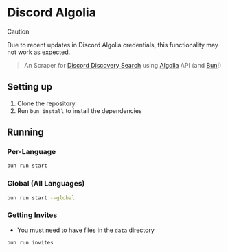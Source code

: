 # Discord Algolia

> [!CAUTION]
> Due to recent updates in Discord Algolia credentials, this functionality may
> not work as expected.

> An Scraper for [Discord Discovery Search](https://discord.com/guild-discovery)
> using [Algolia](https://www.algolia.com) API (and [Bun](https://bun.sh)!)

## Setting up

1. Clone the repository
2. Run `bun install` to install the dependencies

## Running

### Per-Language

```bash
bun run start
```

### Global (All Languages)

```bash
bun run start --global
```

### Getting Invites

- You must need to have files in the `data` directory

```bash
bun run invites
```
